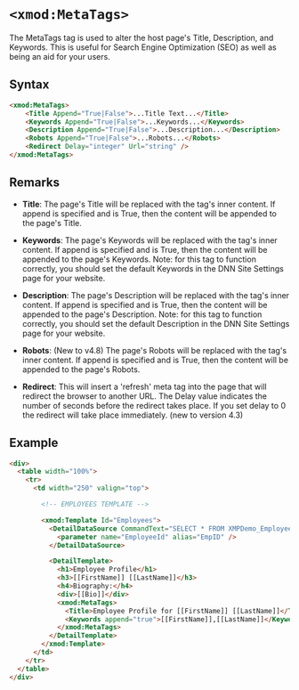 # `<xmod:MetaTags>`

The MetaTags tag is used to alter the host page's Title, Description, and Keywords. This is useful for Search Engine Optimization (SEO) as well as being an aid for your users.

## Syntax
```html
<xmod:MetaTags>
    <Title Append="True|False">...Title Text...</Title>
    <Keywords Append="True|False">...Keywords...</Keywords>
    <Description Append="True|False">...Description...</Description>
    <Robots Append="True|False">...Robots...</Robots>
    <Redirect Delay="integer" Url="string" />
</xmod:MetaTags>
```

## Remarks

*   **Title**: The page's Title will be replaced with the tag's inner content. If append is specified and is True, then the content will be appended to the page's Title.  

*   **Keywords**: The page's Keywords will be replaced with the tag's inner content. If append is specified and is True, then the content will be appended to the page's Keywords. Note: for this tag to function correctly, you should set the default Keywords in the DNN Site Settings page for your website.  

*   **Description**: The page's Description will be replaced with the tag's inner content. If append is specified and is True, then the content will be appended to the page's Description. Note: for this tag to function correctly, you should set the default Description in the DNN Site Settings page for your website.  

*   **Robots**: (New to v4.8) The page's Robots will be replaced with the tag's inner content. If append is specified and is True, then the content will be appended to the page's Robots.

*   **Redirect**: This will insert a 'refresh' meta tag into the page that will redirect the browser to another URL. The Delay value indicates the number of seconds before the redirect takes place. If you set delay to 0 the redirect will take place immediately. (new to version 4.3)  

## Example
```html {18-21}
<div>
  <table width="100%">
    <tr>
      <td width="250" valign="top">

        <!-- EMPLOYEES TEMPLATE -->

        <xmod:Template Id="Employees">
          <DetailDataSource CommandText="SELECT * FROM XMPDemo_Employees WHERE EmployeeId = @EmpID">
            <parameter name="EmployeeId" alias="EmpID" />
          </DetailDataSource>

          <DetailTemplate>
            <h1>Employee Profile</h1>
            <h3>[[FirstName]] [[LastName]]</h3>
            <h4>Biography:</h4>
            <div>[[Bio]]</div>
            <xmod:MetaTags>
              <Title>Employee Profile for [[FirstName]] [[LastName]]</Title>
              <Keywords append="true">[[FirstName]],[[LastName]]</Keywords>
            </xmod:MetaTags>
          </DetailTemplate>
        </xmod:Template>
      </td>
    </tr>
  </table>
</div>
```
